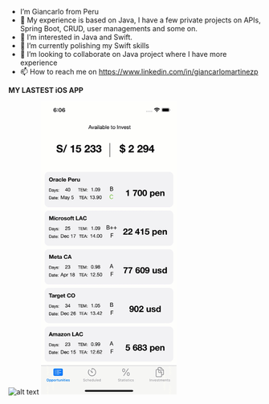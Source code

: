 - I’m Giancarlo from Peru
- 🚀 My experience is based on Java, I have a few private projects on APIs, Spring Boot, CRUD, user managements and some on.
- 👀 I’m interested in Java and Swift.
- 🌱 I’m currently polishing my Swift skills
- 💞️ I’m looking to collaborate on Java project where I have more experience 
- 📫 How to reach me on https://www.linkedin.com/in/giancarlomartinezp

**MY LASTEST iOS APP**

<img alt="alt text" src="InvesmentiOS/Assets.xcassets/main-4.gif" width="270"/>

<img alt="alt text" src="https://github.com/xyordyx/PUBLICInvestment_iOS/blob/17c746dee61104c11a630af0c83246d9a01d8c57/InvesmentiOS/Assets.xcassets/Extra.gif" width="270"/>
